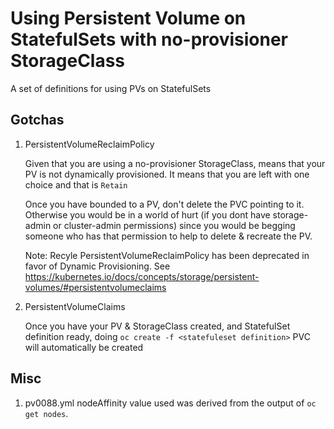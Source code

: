 # Using Persistent Volume on StatefulSets with no-provisioner StorageClass

A set of definitions for using PVs on StatefulSets

## Gotchas

1. PersistentVolumeReclaimPolicy

	Given that you are using a no-provisioner StorageClass, means that your PV is not dynamically provisioned. It means that you are left with one choice and that is `Retain`

	Once you have bounded to a PV, don't delete the PVC pointing to it. Otherwise you would be in a world of hurt (if you dont have storage-admin or cluster-admin permissions) since you would be begging someone who has that permission to help to delete & recreate the PV.

	Note: Recyle PersistentVolumeReclaimPolicy has been deprecated in favor of Dynamic Provisioning. See https://kubernetes.io/docs/concepts/storage/persistent-volumes/#persistentvolumeclaims

2. PersistentVolumeClaims

	Once you have your PV & StorageClass created, and StatefulSet definition ready, doing `oc create -f <statefuleset definition>` PVC will automatically be created

## Misc

1. pv0088.yml
	nodeAffinity value used was derived from the output of `oc get nodes`. 
